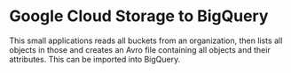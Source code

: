 # Google Cloud Storage to BigQuery

This small applications reads all buckets from an organization, then lists all objects in those
and creates an Avro file containing all objects and their attributes. This can be imported into
BigQuery.
